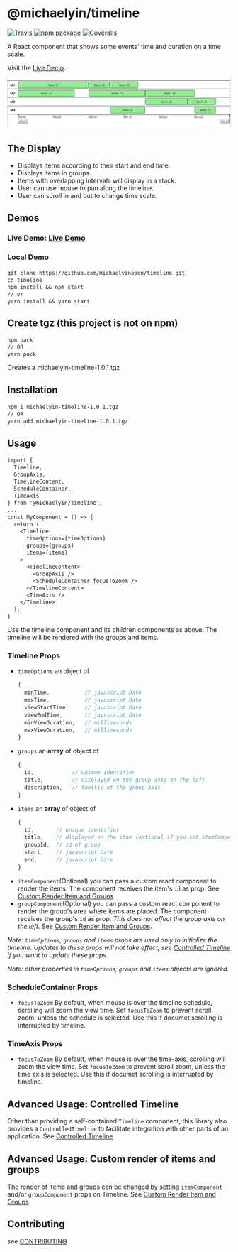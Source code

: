 # @michaelyin/timeline

[![Travis][build-badge]][build]
[![npm package][npm-badge]][npm]
[![Coveralls][coveralls-badge]][coveralls]

A React component that shows some events' time and duration on a time scale.

Visit the [Live Demo](https://michaelyinopen.github.io/timeline).

![uncontrolled example](images/uncontrolled-example.png)

## The Display
- Displays items according to their start and end time.
- Displays items in groups.
- Items with overlapping intervals will display in a stack.
- User can use mouse to pan along the timeline.
- User can scroll in and out to change time scale.

## Demos
### Live Demo: [Live Demo](https://michaelyinopen.github.io/timeline)
### Local Demo
```
git clone https://github.com/michaelyinopen/timeline.git
cd timeline
npm install && npm start
// or
yarn install && yarn start
```
## Create tgz (this project is not on npm)
```
npm pack
// OR
yarn pack
```
Creates a michaelyin-timeline-1.0.1.tgz
## Installation
```
npm i michaelyin-timeline-1.0.1.tgz
// OR
yarn add michaelyin-timeline-1.0.1.tgz
```

## Usage
```
import {
  Timeline,
  GroupAxis,
  TimelineContent,
  ScheduleContainer,
  TimeAxis
} from '@michaelyin/timeline';
...
const MyComponent = () => {
  return (
    <Timeline
      timeOptions={timeOptions}
      groups={groups}
      items={items}
    >
      <TimelineContent>
        <GroupAxis />
        <ScheduleContainer focusToZoom />
      </TimelineContent>
      <TimeAxis />
    </Timeline>
  );
}
```
Use the timeline component and its children components as above.
The timeline will be rendered with the groups and items.

### Timeline Props
- `timeOptions` an object of
    ```javascript
    {
      minTime,           // javascript Date
      maxTime,           // javascript Date
      viewStartTime,     // javascript Date
      viewEndTime,       // javascript Date
      minViewDuration,   // milliseconds
      maxViewDuration,   // milliseconds
    }
    ```
- `groups` an **array** of object of
    ```javascript
    {
      id,            // unique identifier
      title,         // displayed on the group axis on the left
      description,   // tooltip of the group axis
    }
    ```
- `items` an **array** of object of
    ```javascript
    {
      id,       // unique identifier
      title,    // displayed on the item (optional if you set itemComponent prop)
      groupId,  // id of group
      start,    // javascript Date
      end,      // javascript Date
    }
    ```
- `itemComponent`(Optional) you can pass a custom react component to render the items. The component receives the item's `id` as prop.
See [Custom Render Item and Groups](wiki/custom-render-items-groups.md).
- `groupComponent`(Optional) you can pass a custom react component to render the group's area where items are placed. The component receives the group's `id` as prop. *This does not affect the group axis on the left.*
See [Custom Render Item and Groups](wiki/custom-render-items-groups.md).

*Note: `timeOptions`, `groups` and `items` props are used only to initialize the timeline. Updates to these props will not take effect, see [Controlled Timeline](wiki/controlled-timeline.md) if you want to update these props.*

*Note: other properties in `timeOptions`, `groups` and `items` objects are ignored.*

### ScheduleContainer Props
- `focusToZoom` By default, when mouse is over the timeline schedule, scrolling will zoom the view time. Set `focusToZoom` to prevent scroll zoom, unless the schedule is selected. Use this if documet scrolling is interrupted by timeline.

### TimeAxis Props
- `focusToZoom` By default, when mouse is over the time-axis, scrolling will zoom the view time. Set `focusToZoom` to prevent scroll zoom, unless the time axis is selected. Use this if documet scrolling is interrupted by timeline.

## Advanced Usage: Controlled Timeline
Other than providing a self-contained `Timeline` component, this library also provides a `ControlledTimeline` to facilitate integration with other parts of an application.
See [Controlled Timeline](wiki/controlled-timeline.md)

## Advanced Usage: Custom render of items and groups
The render of items and groups can be changed by setting `itemComponent` and/or `groupComponent` props on Timeline.
See [Custom Render Item and Groups](wiki/custom-render-items-groups.md).

## Contributing
see  [CONTRIBUTING](CONTRIBUTING.md)


[build-badge]: https://img.shields.io/travis/user/repo/master.png?style=flat-square
[build]: https://travis-ci.org/user/repo

[npm-badge]: https://img.shields.io/npm/v/npm-package.png?style=flat-square
[npm]: https://www.npmjs.org/package/npm-package

[coveralls-badge]: https://img.shields.io/coveralls/user/repo/master.png?style=flat-square
[coveralls]: https://coveralls.io/github/user/repo
